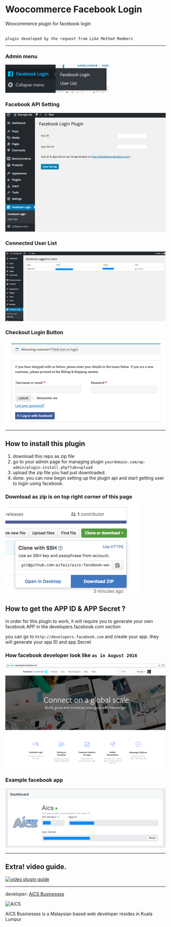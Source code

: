 # Woocommerce Facebook Login

Woocommerce plugin for facebook login

```

plugin developed by the request from Like Method Members

```
---

### Admin menu
![admin menu](shot/facebook-login-plugin-menu.png)

### Facebook API Setting
![admin fb page](shot/facebook-admin-wp.png)

### Connected User List
![connected user](shot/senarai-user-logedin.png)

### Checkout Login Button
![login button](shot/login-button.png)

---

## How to install this plugin

1. download this repo as zip file
2. go to your admin page for managing plugin `yourdomain.com/wp-admin/plugin-install.php?tab=upload`
3. upload the zip file you had just downloaded.
4. done. you can now begin setting up the plugin api and start getting user to login using facebook.

### Download as zip is on top right corner of this page
![download zip](shot/download-zip.png)

## How to get the APP ID & APP Secret ?

in order for this plugin to work, it will require you to generate your own facebook APP in the developers.facebook.com section

you can go to `http://developers.facebook.com` and create your app. they will generate your app ID and app Secret

### How facebook developer look like ` as in August 2016 `
![facbook developer](shot/facebook-developer-shot.png)

### Example facebook app
![facebook app aics](shot/facebook-app.png)

---
## Extra! video guide.
[![video plugin guide](http://i3.ytimg.com/vi/tykYT85Hob0/hqdefault.jpg)](https://www.youtube.com/watch?v=tykYT85Hob0)

---
developer: [AiCS Businesses](http://aics.my)

![AiCS](http://aics.my/templates/aics/img/aics-web-logo.png "AiCS Businesses")

AiCS Businesses is a Malaysian based web developer resides in Kuala Lumpur